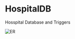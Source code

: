 # HospitalDB
Hosspital Database and Triggers 

![ER](https://github.com/yasntrk/HospitalDB/assets/51214879/26161b00-2042-4039-86c5-41b8f773e45e)
